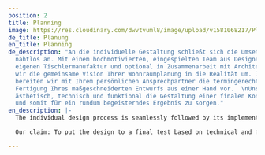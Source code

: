 ```yaml
---
position: 2
title: Planning
image: https://res.cloudinary.com/dwvtvuml8/image/upload/v1581068217/Planung-Zeichnung-Projektplanung-Architektur_pppc0z.jpg
de_title: Planung
en_title: Planning
de_description: "An die individuelle Gestaltung schließt sich die Umsetzung im Innenausbau
  nahtlos an. Mit einem hochmotivierten, eingespielten Team aus Designern, unserer
  eigenen Tischlermanufaktur und optional in Zusammenarbeit mit Architekten setzten
  wir die gemeinsame Vision Ihrer Wohnraumplanung in die Realität um. In der Planungsphase
  bereiten wir mit Ihrem persönlichen Ansprechpartner die termingerechte und passgenaue
  Fertigung Ihres maßgeschneiderten Entwurfs aus einer Hand vor.  \nUnser Anspruch:
  ästhetisch, technisch und funktional die Gestaltung einer finalen Kontrolle zu unterziehen
  und somit für ein rundum begeisterndes Ergebnis zu sorgen."
en_description: |-
  The individual design process is seamlessly followed by its implementation. With a highly motivated, well-coordinated team of designers, our own carpentry manufacturer, and in cooperation with architects, we put your living space vision into reality. In the planning phase, accompanied by your personal contact person, we prepare on-time and precise production of your tailor-made design from a single source.

  Our claim: To put the design to a final test based on technical and functional rigor so that you are thrilled with the result.

---
```

